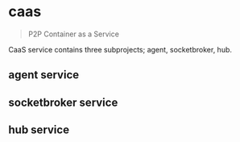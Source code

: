 # caas
> P2P Container as a Service

CaaS service contains three subprojects; agent, socketbroker, hub.

## agent service

## socketbroker service

## hub service

